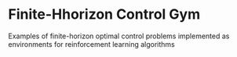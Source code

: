 # Finite-Hhorizon Control Gym

Examples of finite-horizon optimal control problems implemented as environments for reinforcement learning algorithms 
